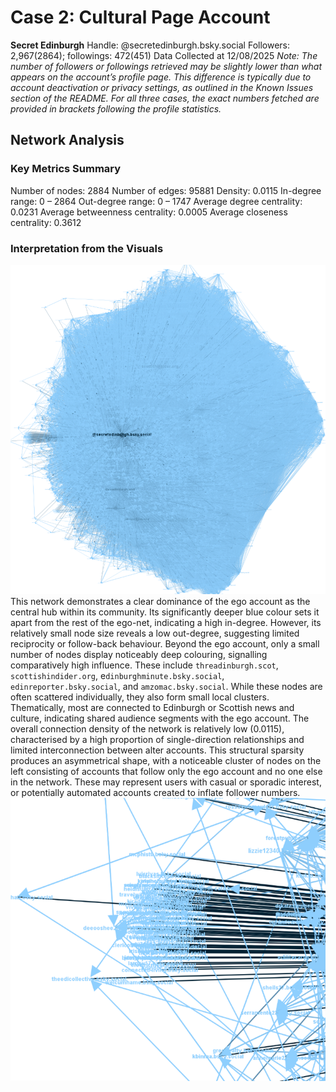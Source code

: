 # Case 2: Cultural Page Account
**Secret Edinburgh**
Handle: @secretedinburgh.bsky.social
Followers: 2,967(2864);  followings: 472(451)
Data Collected at 12/08/2025
*Note: The number of followers or followings retrieved may be slightly lower than what appears on the account’s profile page. This difference is typically due to account deactivation or privacy settings, as outlined in the Known Issues section of the README. For all three cases, the exact numbers fetched are provided in brackets following the profile statistics.*
## Network Analysis
### Key Metrics Summary
Number of nodes: 2884
Number of edges: 95881
Density: 0.0115
In-degree range: 0 – 2864
Out-degree range: 0 – 1747
Average degree centrality: 0.0231
Average betweenness centrality: 0.0005
Average closeness centrality: 0.3612
### Interpretation from the Visuals
![overview of case 2](case_2.1.png)
This network demonstrates a clear dominance of the ego account as the central hub within its community. Its significantly deeper blue colour sets it apart from the rest of the ego-net, indicating a high in-degree. However, its relatively small node size reveals a low out-degree, suggesting limited reciprocity or follow-back behaviour.
Beyond the ego account, only a small number of nodes display noticeably deep colouring, signalling comparatively high influence. These include `threadinburgh.scot`, `scottishindider.org`, e`dinburghminute.bsky.social`, `edinreporter.bsky.social`, and `amzomac.bsky.social`. While these nodes are often scattered individually, they also form small local clusters. Thematically, most are connected to Edinburgh or Scottish news and culture, indicating shared audience segments with the ego account.
The overall connection density of the network is relatively low (0.0115), characterised by a high proportion of single-direction relationships and limited interconnection between alter accounts. This structural sparsity produces an asymmetrical shape, with a noticeable cluster of nodes on the left consisting of accounts that follow only the ego account and no one else in the network. These may represent users with casual or sporadic interest, or potentially automated accounts created to inflate follower numbers. ![part of case 2](case_2.2.png)